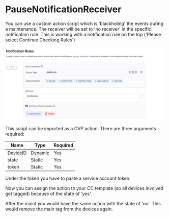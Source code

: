 # PauseNotificationReceiver

You can use a custom action script which is 'blackholing' the events during a maintenance. The receiver will be set to 'no receiver' in the specific notification rule.
This is working with a notification rule on the top ('Please select Continue Checking Rules')

![CVP Custom Notification Rule with no receiver](/NotificationRule.png)

This script can be imported as a CVP action. 
There are three arguments required:

| Name     | Type    | Required |
| -------- | ------- | -------- |
| DeviceID | Dynamic | Yes      |
| state    | Static  | Yes      | 
| token    | Static  | Yes      | 

Under the token you have to paste a service account token. 

Now you can assign the action to your CC template (so all devices involved get tagged) because of the state of 'yes'.

After the maint you would have the same action with the state of 'no'. This would remove the main tag from the devices again. 
